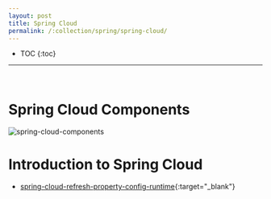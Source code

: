 ```yaml
---
layout: post
title: Spring Cloud
permalink: /:collection/spring/spring-cloud/
---
```


- TOC
{:toc}

<hr><br>

# Spring Cloud Components

![spring-cloud-components]({{site.cdn}}/spring/spring-cloud/spring-cloud-components.png)

# Introduction to Spring Cloud

* [spring-cloud-refresh-property-config-runtime](https://www.devglan.com/spring-cloud/refresh-property-config-runtime){:target="_blank"}